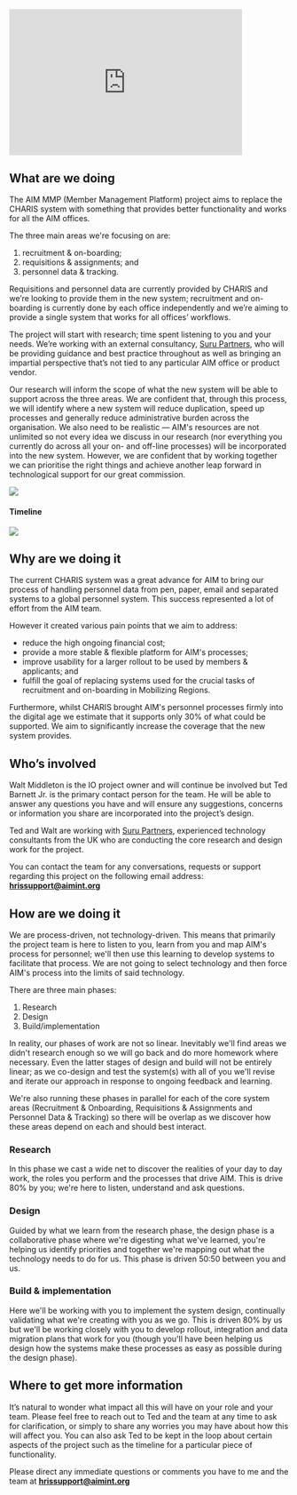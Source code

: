 <div style="max-width: 30em;">
<div style="position: relative; padding-bottom: 62.5%; height: 0;"><iframe src="https://www.loom.com/embed/555049d4311e47928cfe978726a62c01" frameborder="0" webkitallowfullscreen mozallowfullscreen allowfullscreen style="position: absolute; top: 0; left: 0; width: 100%; height: 100%;"></iframe></div></div>


## What are we doing
The AIM MMP (Member Management Platform) project aims to replace the CHARIS system with something that provides better functionality and works for all the AIM offices. 

The three main areas we're focusing on are:

1. recruitment & on-boarding;
1. requisitions & assignments; and
1. personnel data & tracking.

Requisitions and personnel data are currently provided by CHARIS and we’re looking to provide them in the new system; recruitment and on-boarding is currently done by each office independently and we’re aiming to provide a single system that works for all offices’ workflows.

The project will start with research; time spent listening to you and your needs. We’re working with an external consultancy, [Suru Partners](https://surupartners.com), who will be providing guidance and best practice throughout as well as bringing an impartial perspective that’s not tied to any particular AIM office or product vendor.

Our research will inform the scope of what the new system will be able to support across the three areas. We are confident that, through this process, we will identify where a new system will reduce duplication, speed up processes and generally reduce administrative burden across the organisation. We also need to be realistic — AIM's resources are not unlimited so not every idea we discuss in our research (nor everything you currently do across all your on- and off-line processes) will be incorporated into the new system. However, we are confident that by working together we can prioritise the right things and achieve another leap forward in technological support for our great commission.

<img class="l-push-ends" src="/images/overview.svg" />

#### Timeline
<img class="l-push-bottom" src="/images/timeline.jpg" />

## Why are we doing it
The current CHARIS system was a great advance for AIM to bring our process of handling personnel data from pen, paper, email and separated systems to a global personnel system. This success represented a lot of effort from the AIM team.

However it created various pain points that we aim to address:

- reduce the high ongoing financial cost; 
- provide a more stable & flexible platform for AIM's processes;
- improve usability for a larger rollout to be used by members & applicants; and
- fulfill the goal of replacing systems used for the crucial tasks of recruitment and on-boarding in Mobilizing Regions.

Furthermore, whilst CHARIS brought AIM's personnel processes firmly into the digital age we estimate that it supports only 30% of what could be supported. We aim to significantly increase the coverage that the new system provides.

## Who’s involved 
Walt Middleton is the IO project owner and will continue be involved but Ted Barnett Jr. is the primary contact person for the team. He will be able to answer any questions you have and will ensure any suggestions, concerns or information you share are incorporated into the project’s design. 

Ted and Walt are working with [Suru Partners](https://surupartners.com), experienced technology consultants from the UK who are conducting the core research and design work for the project.

You can contact the team for any conversations, requests or support regarding this project on the following email address: [**hrissupport@aimint.org**](mailto:hrissupport@aimint.org)

## How are we doing it

We are process-driven, not technology-driven. This means that primarily the project team is here to listen to you, learn from you and map AIM's process for personnel; we'll then use this learning to develop systems to facilitate that process. We are not going to select technology and then force AIM's process into the limits of said technology.

There are three main phases:

1. Research
1. Design
1. Build/implementation

In reality, our phases of work are not so linear. Inevitably we'll find areas we didn't research enough so we will go back and do more homework where necessary. Even the latter stages of design and build will not be entirely linear; as we co-design and test the system(s) with all of you we'll revise and iterate our approach in response to ongoing feedback and learning.

We're also running these phases in parallel for each of the core system areas (Recruitment & Onboarding, Requisitions & Assignments and Personnel Data & Tracking) so there will be overlap as we discover how these areas depend on each and should best interact.

### Research
In this phase we cast a wide net to discover the realities of your day to day work, the roles you perform and the processes that drive AIM. This is drive 80% by you; we're here to listen, understand and ask questions.

### Design
Guided by what we learn from the research phase, the design phase is a collaborative phase where we're digesting what we've learned, you're helping us identify priorities and together we're mapping out what the technology needs to do for us. This phase is driven 50:50 between you and us.

### Build & implementation
Here we'll be working with you to implement the system design, continually validating what we're creating with you as we go. This is driven 80% by us but we'll be working closely with you to develop rollout, integration and data migration plans that work for you (though you'll have been helping us design how the systems make these processes as easy as possible during the design phase).

## Where to get more information
It’s natural to wonder what impact all this will have on your role and your team. Please feel free to reach out to Ted and the team at any time to ask for clarification, or simply to share any worries you may have about how this will affect you. You can also ask Ted to be kept in the loop about certain aspects of the project such as the timeline for a particular piece of functionality.

Please direct any immediate questions or comments you have to me and the team at [**hrissupport@aimint.org**](mailto:hrissupport@aimint.org)
